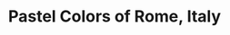 ---
title: Pastel Colors of Rome, Italy
month: "May, 2024"
layout: palettes
palettes:
  - picture: /images/palettes/rome_01.jpg
    palette: ['#67b4fb', '#c1afa8', '#9b8372', '#4f4e40', '#1d2018']
  - picture: /images/palettes/rome_02.jpg
    palette: ['#d3d5d8', '#c1a58d', '#8c715a', '#5c4635', '#2a1c12']
  - picture: /images/palettes/rome_03.jpg
    palette: ['#8bbbe8', '#8a907e', '#708434', '#434b33', '#11170f']
  - picture: /images/palettes/rome_04.jpg
    palette: ['#baab93', '#e49616', '#c26a05', '#6e6552', '#292517']
  - picture: /images/palettes/rome_05.jpg
    palette: ['#c1d1e4', '#85a5cb', '#8d8073', '#685749', '#36281d']
  - picture: /images/palettes/rome_06.jpg
    palette: ['#3fa4f6', '#d2b397', '#826856', '#613f2f', '#2b1b12']
  - picture: /images/palettes/rome_07.jpg
    palette: ['#e1d5c9', '#af9783', '#796555', '#3b7fc4', '#372b23']
  - picture: /images/palettes/rome_08.jpg
    palette: ['#bfdbf0', '#b4aca1', '#818166', '#595a3f', '#2c2f2a']
  - picture: /images/palettes/rome_09.jpg
    palette: ['#b8cde6', '#8f928c', '#5d635f', '#384139', '#1a221c']
  - picture: /images/palettes/rome_10.jpg
    palette: ['#a4b9cd', '#e3dbd3', '#988a7a', '#5c5147', '#232220']
  - picture: /images/palettes/rome_11.jpg
    palette: ['#cde4f6', '#a8957f', '#7d664d', '#56422f', '#1f1915']
  - picture: /images/palettes/rome_12.jpg
    palette: ['#dec6b1', '#b48255', '#6a4a2a', '#352414', '#0d0804']
---